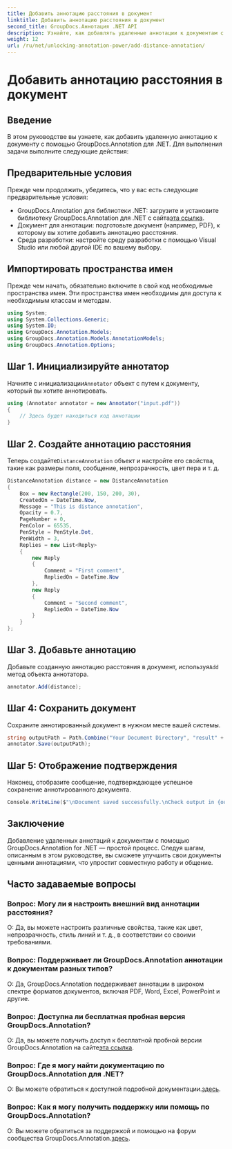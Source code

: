 ```yaml
---
title: Добавить аннотацию расстояния в документ
linktitle: Добавить аннотацию расстояния в документ
second_title: GroupDocs.Аннотация .NET API
description: Узнайте, как добавлять удаленные аннотации к документам с помощью GroupDocs.Annotation для .NET. Улучшайте сотрудничество и общение без особых усилий.
weight: 12
url: /ru/net/unlocking-annotation-power/add-distance-annotation/
---
```


# Добавить аннотацию расстояния в документ

## Введение
В этом руководстве вы узнаете, как добавить удаленную аннотацию к документу с помощью GroupDocs.Annotation для .NET. Для выполнения задачи выполните следующие действия:
## Предварительные условия

Прежде чем продолжить, убедитесь, что у вас есть следующие предварительные условия:

-  GroupDocs.Annotation для библиотеки .NET: загрузите и установите библиотеку GroupDocs.Annotation для .NET с сайта[эта ссылка](https://releases.groupdocs.com/annotation/net/).
- Документ для аннотации: подготовьте документ (например, PDF), к которому вы хотите добавить аннотацию расстояния.
- Среда разработки: настройте среду разработки с помощью Visual Studio или любой другой IDE по вашему выбору.

## Импортировать пространства имен

Прежде чем начать, обязательно включите в свой код необходимые пространства имен. Эти пространства имен необходимы для доступа к необходимым классам и методам.

```csharp
using System;
using System.Collections.Generic;
using System.IO;
using GroupDocs.Annotation.Models;
using GroupDocs.Annotation.Models.AnnotationModels;
using GroupDocs.Annotation.Options;
```


## Шаг 1. Инициализируйте аннотатор

 Начните с инициализации`Annotator` объект с путем к документу, который вы хотите аннотировать.

```csharp
using (Annotator annotator = new Annotator("input.pdf"))
{
    // Здесь будет находиться код аннотации
}
```

## Шаг 2. Создайте аннотацию расстояния

 Теперь создайте`DistanceAnnotation` объект и настройте его свойства, такие как размеры поля, сообщение, непрозрачность, цвет пера и т. д.

```csharp
DistanceAnnotation distance = new DistanceAnnotation
{
    Box = new Rectangle(200, 150, 200, 30),
    CreatedOn = DateTime.Now,
    Message = "This is distance annotation",
    Opacity = 0.7,
    PageNumber = 0,
    PenColor = 65535,
    PenStyle = PenStyle.Dot,
    PenWidth = 3,
    Replies = new List<Reply>
    {
        new Reply
        {
            Comment = "First comment",
            RepliedOn = DateTime.Now
        },
        new Reply
        {
            Comment = "Second comment",
            RepliedOn = DateTime.Now
        }
    }
};
```

## Шаг 3. Добавьте аннотацию

 Добавьте созданную аннотацию расстояния в документ, используя`Add` метод объекта аннотатора.

```csharp
annotator.Add(distance);
```

## Шаг 4: Сохранить документ

Сохраните аннотированный документ в нужном месте вашей системы.

```csharp
string outputPath = Path.Combine("Your Document Directory", "result" + Path.GetExtension("input.pdf"));
annotator.Save(outputPath);
```

## Шаг 5: Отображение подтверждения

Наконец, отобразите сообщение, подтверждающее успешное сохранение аннотированного документа.

```csharp
Console.WriteLine($"\nDocument saved successfully.\nCheck output in {outputPath}.");
```

## Заключение

Добавление удаленных аннотаций к документам с помощью GroupDocs.Annotation for .NET — простой процесс. Следуя шагам, описанным в этом руководстве, вы сможете улучшить свои документы ценными аннотациями, что упростит совместную работу и общение.

## Часто задаваемые вопросы

### Вопрос: Могу ли я настроить внешний вид аннотации расстояния?

О: Да, вы можете настроить различные свойства, такие как цвет, непрозрачность, стиль линий и т. д., в соответствии со своими требованиями.

### Вопрос: Поддерживает ли GroupDocs.Annotation аннотации к документам разных типов?

О: Да, GroupDocs.Annotation поддерживает аннотации в широком спектре форматов документов, включая PDF, Word, Excel, PowerPoint и другие.

### Вопрос: Доступна ли бесплатная пробная версия GroupDocs.Annotation?

 О: Да, вы можете получить доступ к бесплатной пробной версии GroupDocs.Annotation на сайте[эта ссылка](https://releases.groupdocs.com/).

### Вопрос: Где я могу найти документацию по GroupDocs.Annotation для .NET?

 О: Вы можете обратиться к доступной подробной документации.[здесь](https://tutorials.groupdocs.com/annotation/net/).

### Вопрос: Как я могу получить поддержку или помощь по GroupDocs.Annotation?

 О: Вы можете обратиться за поддержкой и помощью на форум сообщества GroupDocs.Annotation.[здесь](https://forum.groupdocs.com/c/annotation/10).